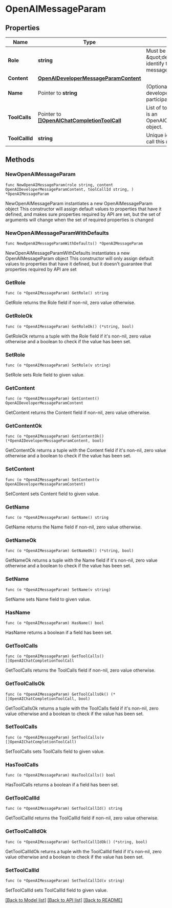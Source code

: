 # OpenAIMessageParam

## Properties

Name | Type | Description | Notes
------------ | ------------- | ------------- | -------------
**Role** | **string** | Must be \&quot;developer\&quot; to identify this as a developer message | [default to "developer"]
**Content** | [**OpenAIDeveloperMessageParamContent**](OpenAIDeveloperMessageParamContent.md) |  | 
**Name** | Pointer to **string** | (Optional) The name of the developer message participant. | [optional] 
**ToolCalls** | Pointer to [**[]OpenAIChatCompletionToolCall**](OpenAIChatCompletionToolCall.md) | List of tool calls. Each tool call is an OpenAIChatCompletionToolCall object. | [optional] 
**ToolCallId** | **string** | Unique identifier for the tool call this response is for | 

## Methods

### NewOpenAIMessageParam

`func NewOpenAIMessageParam(role string, content OpenAIDeveloperMessageParamContent, toolCallId string, ) *OpenAIMessageParam`

NewOpenAIMessageParam instantiates a new OpenAIMessageParam object
This constructor will assign default values to properties that have it defined,
and makes sure properties required by API are set, but the set of arguments
will change when the set of required properties is changed

### NewOpenAIMessageParamWithDefaults

`func NewOpenAIMessageParamWithDefaults() *OpenAIMessageParam`

NewOpenAIMessageParamWithDefaults instantiates a new OpenAIMessageParam object
This constructor will only assign default values to properties that have it defined,
but it doesn't guarantee that properties required by API are set

### GetRole

`func (o *OpenAIMessageParam) GetRole() string`

GetRole returns the Role field if non-nil, zero value otherwise.

### GetRoleOk

`func (o *OpenAIMessageParam) GetRoleOk() (*string, bool)`

GetRoleOk returns a tuple with the Role field if it's non-nil, zero value otherwise
and a boolean to check if the value has been set.

### SetRole

`func (o *OpenAIMessageParam) SetRole(v string)`

SetRole sets Role field to given value.


### GetContent

`func (o *OpenAIMessageParam) GetContent() OpenAIDeveloperMessageParamContent`

GetContent returns the Content field if non-nil, zero value otherwise.

### GetContentOk

`func (o *OpenAIMessageParam) GetContentOk() (*OpenAIDeveloperMessageParamContent, bool)`

GetContentOk returns a tuple with the Content field if it's non-nil, zero value otherwise
and a boolean to check if the value has been set.

### SetContent

`func (o *OpenAIMessageParam) SetContent(v OpenAIDeveloperMessageParamContent)`

SetContent sets Content field to given value.


### GetName

`func (o *OpenAIMessageParam) GetName() string`

GetName returns the Name field if non-nil, zero value otherwise.

### GetNameOk

`func (o *OpenAIMessageParam) GetNameOk() (*string, bool)`

GetNameOk returns a tuple with the Name field if it's non-nil, zero value otherwise
and a boolean to check if the value has been set.

### SetName

`func (o *OpenAIMessageParam) SetName(v string)`

SetName sets Name field to given value.

### HasName

`func (o *OpenAIMessageParam) HasName() bool`

HasName returns a boolean if a field has been set.

### GetToolCalls

`func (o *OpenAIMessageParam) GetToolCalls() []OpenAIChatCompletionToolCall`

GetToolCalls returns the ToolCalls field if non-nil, zero value otherwise.

### GetToolCallsOk

`func (o *OpenAIMessageParam) GetToolCallsOk() (*[]OpenAIChatCompletionToolCall, bool)`

GetToolCallsOk returns a tuple with the ToolCalls field if it's non-nil, zero value otherwise
and a boolean to check if the value has been set.

### SetToolCalls

`func (o *OpenAIMessageParam) SetToolCalls(v []OpenAIChatCompletionToolCall)`

SetToolCalls sets ToolCalls field to given value.

### HasToolCalls

`func (o *OpenAIMessageParam) HasToolCalls() bool`

HasToolCalls returns a boolean if a field has been set.

### GetToolCallId

`func (o *OpenAIMessageParam) GetToolCallId() string`

GetToolCallId returns the ToolCallId field if non-nil, zero value otherwise.

### GetToolCallIdOk

`func (o *OpenAIMessageParam) GetToolCallIdOk() (*string, bool)`

GetToolCallIdOk returns a tuple with the ToolCallId field if it's non-nil, zero value otherwise
and a boolean to check if the value has been set.

### SetToolCallId

`func (o *OpenAIMessageParam) SetToolCallId(v string)`

SetToolCallId sets ToolCallId field to given value.



[[Back to Model list]](../README.md#documentation-for-models) [[Back to API list]](../README.md#documentation-for-api-endpoints) [[Back to README]](../README.md)


